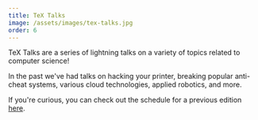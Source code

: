 ```yaml
---
title: TeX Talks
image: /assets/images/tex-talks.jpg
order: 6
---
```


TeX Talks are a series of lightning talks on a variety of topics related to
computer science!

In the past we've had talks on hacking your printer, breaking popular anti-cheat 
systems, various cloud technologies, applied robotics, and more.

If you're curious, you can check out the schedule for a previous edition 
[here](/tex-talks).

